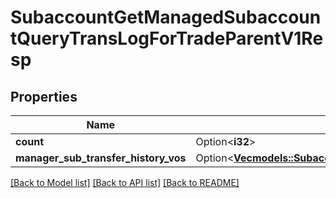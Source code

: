 # SubaccountGetManagedSubaccountQueryTransLogForTradeParentV1Resp

## Properties

Name | Type | Description | Notes
------------ | ------------- | ------------- | -------------
**count** | Option<**i32**> |  | [optional]
**manager_sub_transfer_history_vos** | Option<[**Vec<models::SubaccountGetManagedSubaccountQueryTransLogForInvestorV1RespManagerSubTransferHistoryVosInner>**](SubaccountGetManagedSubaccountQueryTransLogForInvestorV1Resp_managerSubTransferHistoryVos_inner.md)> |  | [optional]

[[Back to Model list]](../README.md#documentation-for-models) [[Back to API list]](../README.md#documentation-for-api-endpoints) [[Back to README]](../README.md)


